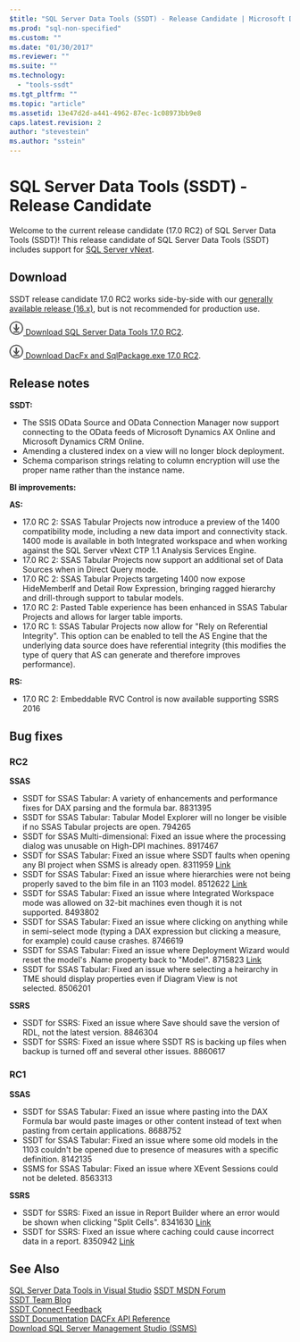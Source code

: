 ```yaml
---
$title: "SQL Server Data Tools (SSDT) - Release Candidate | Microsoft Docs"
ms.prod: "sql-non-specified"
ms.custom: ""
ms.date: "01/30/2017"
ms.reviewer: ""
ms.suite: ""
ms.technology: 
  - "tools-ssdt"
ms.tgt_pltfrm: ""
ms.topic: "article"
ms.assetid: 13e47d2d-a441-4962-87ec-1c08973bb9e8
caps.latest.revision: 2
author: "stevestein"
ms.author: "sstein"
---
```

# SQL Server Data Tools (SSDT) - Release Candidate
Welcome to the current release candidate (17.0 RC2) of SQL Server Data Tools (SSDT)!  This release candidate of SQL Server Data Tools (SSDT) includes support for [SQL Server vNext](https://msdn.microsoft.com/library/mt788653.aspx). 


## Download

SSDT release candidate 17.0 RC2 works side-by-side with our [generally available release &#40;16.x&#41;](../ssdt/download-sql-server-data-tools-ssdt.md), but is not recommended for production use. 
  
![download](../ssdt/media/download.png)[ Download SQL Server Data Tools 17.0 RC2](https://go.microsoft.com/fwlink/?LinkID=835150).  

![download](../ssdt/media/download.png)[ Download DacFx and SqlPackage.exe 17.0 RC2](https://go.microsoft.com/fwlink/?LinkID=835693).  


  
## Release notes

**SSDT:**
- The SSIS OData Source and OData Connection Manager now support connecting to the OData feeds of Microsoft Dynamics AX Online and Microsoft Dynamics CRM Online.
- Amending a clustered index on a view will no longer block deployment.
- Schema comparison strings relating to column encryption will use the proper name rather than the instance name.   


**BI improvements:**

**AS:**
- 17.0 RC 2: SSAS Tabular Projects now introduce a preview of the 1400 compatibility mode, including a new data import and connectivity stack. 1400 mode is available in both Integrated workspace and when working against the SQL Server vNext CTP 1.1 Analysis Services Engine.
- 17.0 RC 2: SSAS Tabular Projects now support an additional set of Data Sources when in Direct Query mode.
- 17.0 RC 2: SSAS Tabular Projects targeting 1400 now expose HideMemberIf and Detail Row Expression, bringing ragged hierarchy and drill-through support to tabular models.
- 17.0 RC 2: Pasted Table experience has been enhanced in SSAS Tabular Projects and allows for larger table imports.
- 17.0 RC 1: SSAS Tabular Projects now allow for "Rely on Referential Integrity". This option can be enabled to tell the AS Engine that the underlying data source does have referential integrity (this modifies the type of query that AS can generate and therefore improves performance).

**RS:**
- 17.0 RC 2: Embeddable RVC Control is now available supporting SSRS 2016

## Bug fixes

### RC2

**SSAS**

- SSDT for SSAS Tabular: A variety of enhancements and performance fixes for DAX parsing and the formula bar. 8831395
- SSDT for SSAS Tabular: Tabular Model Explorer will no longer be visible if no SSAS Tabular projects are open. 794265 
- SSDT for SSAS Multi-dimensional: Fixed an issue where the processing dialog was unusable on High-DPI machines. 8917467 
- SSDT for SSAS Tabular: Fixed an issue where SSDT faults when opening any BI project when SSMS is already open. 8311959 [Link](http://connect.microsoft.com/SQLServer/feedback/details/3100900/ssdt-faults-when-opening-any-bi-project-when-ssms-is-already-open)
- SSDT for SSAS Tabular: Fixed an issue where hierarchies were not being properly saved to the bim file in an 1103 model. 8512622 [Link](http://connect.microsoft.com/SQLServer/feedback/details/3105222/vs-2015-ssdt)
- SSDT for SSAS Tabular: Fixed an issue where Integrated Workspace mode was allowed on 32-bit machines even though it is not supported. 8493802 
- SSDT for SSAS Tabular: Fixed an issue where clicking on anything while in semi-select mode (typing a DAX expression but clicking a measure, for example) could cause crashes. 8746619 
- SSDT for SSAS Tabular: Fixed an issue where Deployment Wizard would reset the model's .Name property back to "Model". 8715823 [Link](http://connect.microsoft.com/SQLServer/feedback/details/3107018/ssas-deployment-wizard-resets-modelname-to-model)
- SSDT for SSAS Tabular: Fixed an issue where selecting a heirarchy in TME should display properties even if Diagram View is not selected. 8506201 

**SSRS**

- SSDT for SSRS: Fixed an issue where Save should save the version of RDL, not the latest version. 8846304 
- SSDT for SSRS: Fixed an issue where SSDT RS is backing up files when backup is turned off and several other issues. 8860617 

### RC1

**SSAS**

- SSDT for SSAS Tabular: Fixed an issue where pasting into the DAX Formula bar would paste images or other content instead of text when pasting from certain applications. 8688752 
- SSDT for SSAS Tabular: Fixed an issue where some old models in the 1103 couldn't be opened due to presence of measures with a specific definition. 8142135 
- SSMS for SSAS Tabular: Fixed an issue where XEvent Sessions could not be deleted. 8563313 

**SSRS**

- SSDT for SSRS: Fixed an issue in Report Builder where an error would be shown when clicking "Split Cells". 8341630 [Link](http://connect.microsoft.com/SQLServer/feedback/details/3101818/ssdt-2015-ssrs-designer-error-by-matrix-cell-split)
- SSDT for SSRS: Fixed an issue where caching could cause incorrect data in a report. 8350942 [Link](http://connect.microsoft.com/SQLServer/feedback/details/3102158/ssdtbi-14-0-60812-report-preview-data-is-frequently-wrong-due-to-bad-caching)

## See Also  
[SQL Server Data Tools in Visual Studio](https://msdn.microsoft.com/library/hh272686(v=vs.103).aspx)  
[SSDT MSDN Forum](https://social.msdn.microsoft.com/Forums/sqlserver/home?forum=ssdt)  
[SSDT Team Blog](http://blogs.msdn.com/b/ssdt/)  
[SSDT Connect Feedback](https://connect.microsoft.com/SQLServer/Feedback)  
[SSDT Documentation](https://msdn.microsoft.com/library/hh272686(v=vs.103).aspx)  
[DACFx API Reference](https://msdn.microsoft.com/library/dn645454.aspx)  
[Download SQL Server Management Studio (SSMS)](../ssms/download-sql-server-management-studio-ssms.md)  
